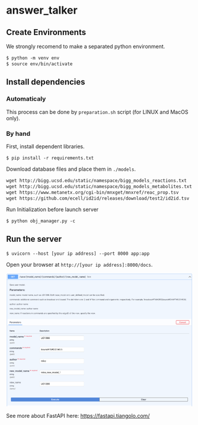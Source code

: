 # answer\_talker

## Create Environments
We strongly recomend to make a separated python environment.

```
$ python -m venv env
$ source env/bin/activate
```

## Install dependencies

### Automaticaly

This process can be done by `preparation.sh` script (for LINUX and MacOS only).

### By hand

First, install dependent libraries.

```
$ pip install -r requirements.txt
```

Download database files and place them in `./models`.

```
wget http://bigg.ucsd.edu/static/namespace/bigg_models_reactions.txt
wget http://bigg.ucsd.edu/static/namespace/bigg_models_metabolites.txt
wget https://www.metanetx.org/cgi-bin/mnxget/mnxref/reac_prop.tsv
wget https://github.com/ecell/id2id/releases/download/test2/id2id.tsv
```

Run Initialization before launch server

```
$ python obj_manager.py -c
```

## Run the server

```
$ uvicorn --host [your ip address] --port 8000 app:app
```

Open your browser at `http://[your ip address]:8000/docs`.

![docs](./image/docs_image.png)

See more about FastAPI here: https://fastapi.tiangolo.com/

